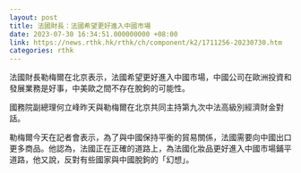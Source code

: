 ```yaml
---
layout: post
title: 法國財長：法國希望更好進入中國市場
date: 2023-07-30 16:34:51.000000000 +08:00
link: https://news.rthk.hk/rthk/ch/component/k2/1711256-20230730.htm
categories: rthk
---
```


法國財長勒梅爾在北京表示，法國希望更好進入中國市場，中國公司在歐洲投資和發展業務是好事，中美歐之間不存在脫鉤的可能性。

國務院副總理何立峰昨天與勒梅爾在北京共同主持第九次中法高級別經濟財金對話。

勒梅爾今天在記者會表示，為了與中國保持平衡的貿易關係，法國需要向中國出口更多商品。他認為，法國正在正確的道路上，為法國化妝品更好進入中國市場鋪平道路，他又說，反對有些國家與中國脫鉤的「幻想」。
